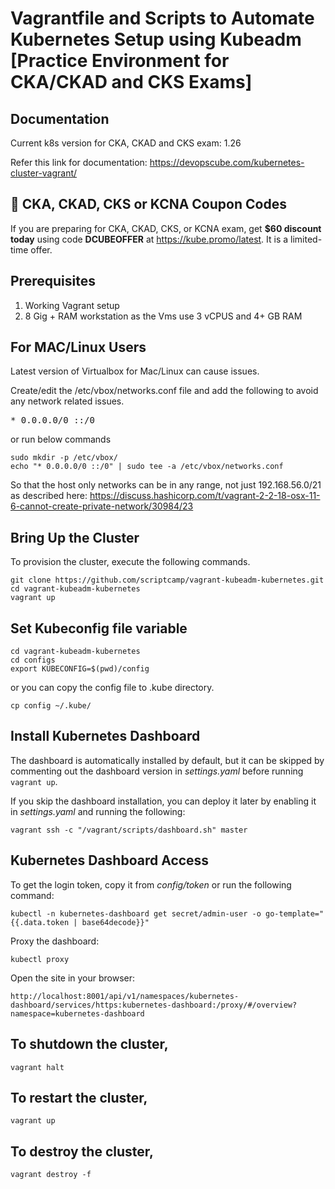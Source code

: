 
# Vagrantfile and Scripts to Automate Kubernetes Setup using Kubeadm [Practice Environment for CKA/CKAD and CKS Exams]

## Documentation

Current k8s version for CKA, CKAD and CKS exam: 1.26

Refer this link for documentation: https://devopscube.com/kubernetes-cluster-vagrant/

## 🚀 CKA, CKAD, CKS or KCNA Coupon Codes

If you are preparing for CKA, CKAD, CKS, or KCNA exam, get **$60 discount today** using code **DCUBEOFFER** at https://kube.promo/latest. It is a limited-time offer. 

## Prerequisites

1. Working Vagrant setup
2. 8 Gig + RAM workstation as the Vms use 3 vCPUS and 4+ GB RAM

## For MAC/Linux Users

Latest version of Virtualbox for Mac/Linux can cause issues.

Create/edit the /etc/vbox/networks.conf file and add the following to avoid any network related issues.
<pre>* 0.0.0.0/0 ::/0</pre>

or run below commands

```shell
sudo mkdir -p /etc/vbox/
echo "* 0.0.0.0/0 ::/0" | sudo tee -a /etc/vbox/networks.conf
```

So that the host only networks can be in any range, not just 192.168.56.0/21 as described here:
https://discuss.hashicorp.com/t/vagrant-2-2-18-osx-11-6-cannot-create-private-network/30984/23

## Bring Up the Cluster

To provision the cluster, execute the following commands.

```shell
git clone https://github.com/scriptcamp/vagrant-kubeadm-kubernetes.git
cd vagrant-kubeadm-kubernetes
vagrant up
```
## Set Kubeconfig file variable

```shell
cd vagrant-kubeadm-kubernetes
cd configs
export KUBECONFIG=$(pwd)/config
```

or you can copy the config file to .kube directory.

```shell
cp config ~/.kube/
```

## Install Kubernetes Dashboard

The dashboard is automatically installed by default, but it can be skipped by commenting out the dashboard version in _settings.yaml_ before running `vagrant up`.

If you skip the dashboard installation, you can deploy it later by enabling it in _settings.yaml_ and running the following:
```shell
vagrant ssh -c "/vagrant/scripts/dashboard.sh" master
```

## Kubernetes Dashboard Access

To get the login token, copy it from _config/token_ or run the following command:
```shell
kubectl -n kubernetes-dashboard get secret/admin-user -o go-template="{{.data.token | base64decode}}"
```

Proxy the dashboard:
```shell
kubectl proxy
```

Open the site in your browser:
```shell
http://localhost:8001/api/v1/namespaces/kubernetes-dashboard/services/https:kubernetes-dashboard:/proxy/#/overview?namespace=kubernetes-dashboard
```

## To shutdown the cluster,

```shell
vagrant halt
```

## To restart the cluster,

```shell
vagrant up
```

## To destroy the cluster,

```shell
vagrant destroy -f
```

